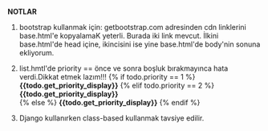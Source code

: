 **NOTLAR**
1. bootstrap kullanmak için: getbootstrap.com adresinden cdn linklerini base.html'e kopyalamaK yeterli. Burada iki link mevcut. İlkini base.html'de head içine, ikincisini ise yine base.html'de body'nin sonuna ekliyorum.
2. list.hmtl'de priority == önce ve sonra boşluk bırakmayınca hata verdi.Dikkat etmek lazım!!!
    {% if todo.priority == 1 %}
    <b class="text-danger">{{todo.get_priority_display}}</b> 
    {% elif  todo.priority == 2 %}
    <b class="text-warning">{{todo.get_priority_display}}</b>  
    {% else %}
    <b class="text-info">{{todo.get_priority_display}}</b> 
    {% endif %}  

3. Django kullanırken class-based kullanmak tavsiye edilir.                       
                     